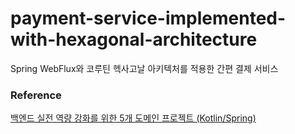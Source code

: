 # payment-service-implemented-with-hexagonal-architecture
Spring WebFlux와 코루틴 헥사고날 아키텍처를 적용한 간편 결제 서비스

### Reference
[백엔드 실전 역량 강화를 위한 5개 도메인 프로젝트 (Kotlin/Spring)](https://fastcampus.co.kr/pages/41434)
